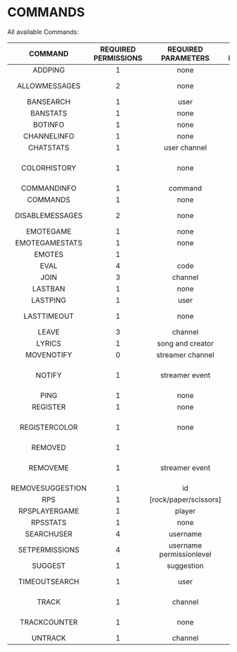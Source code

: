 # COMMANDS
All available Commands:

| COMMAND | REQUIRED PERMISSIONS | REQUIRED PARAMETERS | OPTIONAL PARAMETERS | DESCRIPTION |
| :---:|:---:| :---:|:---:|:---:|
ADDPING|1|none|none|Adds an additional ping for your account|
ALLOWMESSAGES|2|none|none|Used to allow messages send by the bot in the current channel|
BANSEARCH|1|user|channel|Searches for the last ban for a certain user|
BANSTATS|1|none|user|Returnes the counter for bans tracked|
BOTINFO|1|none|none|Gives an info about the bot|
CHANNELINFO|1|none|none|Retrieves the currents stats about the channel|
CHATSTATS|1|user channel|none|Checks the chatterlist of the streamer|
COLORHISTORY|1|none|username|The bot will send a message containing your 10 latest colorchanges and the time between your latest change and now|
COMMANDINFO|1|command|none|Gives you an info about the given command|
COMMANDS|1|none|none|Gives you a list containing all available commands|
DISABLEMESSAGES|2|none|none|Used to disallow messages send by the bot in the current channel|
EMOTEGAME|1|none|none|Starts a game of hangman with thirdparty emotes|
EMOTEGAMESTATS|1|none|username|Provides your stats for emotegames|
EMOTES|1||channel|Give the latest added emotes for the channel|
EVAL|4|code|none|Evaluates the given code|
JOIN|3|channel|none|Used to make the mainclient join a new channel|
LASTBAN|1|none|channel|Searches for the last ban occured in the given channel|
LASTPING|1|user|channel|Gets the information about the lastping for an user|
LASTTIMEOUT|1|none|channel|Searches for the last timeout occured in the given channel. Only tracks timeouts longer than 300s|
LEAVE|3|channel|none|Used to make the mainclient leave a channel|
LYRICS|1|song and creator|none|Retrieves the lyrics for a given song|
MOVENOTIFY|0|streamer channel|none|Moves your notifications to another channel|
NOTIFY|1|streamer event|none|Enables notifications for a given streamern on an certain event. Available events: live/offline/title/game/all/emote_removed/emote_added|
PING|1|none|none|Just a Ping command 4Head|
REGISTER|1|none|none|Deprecated, No longer required|
REGISTERCOLOR|1|none|none|Used to register yourself for colorhistory. The bot will save your 10 latest colors and the time of your last change|
REMOVED|1||channel|Give the latest removed emotes for the channel|
REMOVEME|1|streamer event|none|Disables notifications for a given streamern on an certain event. Right usage: hb notify <streamer> <event>. Available events: live/offline/title/game/all/emote_removed/emote_added|
REMOVESUGGESTION|1|id|none|removes your suggestion from the database|
RPS|1|[rock/paper/scissors]|none|play a game of rock, paper, scissors vs. the bot|
RPSPLAYERGAME|1|player|none|Play a game of rps|
RPSSTATS|1|none|username|Provides your stats for rps|
SEARCHUSER|4|username|none|Search for a certain user in the database|
SETPERMISSIONS|4|username permissionlevel|none|Sets the permissionslevel to the given level for a given user|
SUGGEST|1|suggestion|none|Suggest something for helltfbot|
TIMEOUTSEARCH|1|user|channel|Searches for the last timeout for a certain user. Only tracks timeouts longer than 300s|
TRACK|1|channel|none|Used to make the watch client join a new channel to track|
TRACKCOUNTER|1|none|none|Gets the current amount of tracked channels across twitch|
UNTRACK|1|channel|none|Used to make the watch client leave a channel|